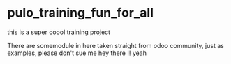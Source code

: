 # pulo_training_fun_for_all
this is a super coool training project 

There are somemodule in here taken straight from odoo community, just as examples, please don't sue me
hey there !!
yeah

